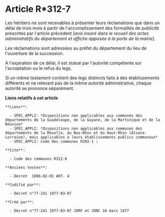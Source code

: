 # Article R*312-7

Les héritiers ne sont recevables à présenter leurs réclamations que dans un délai de trois mois à partir de l'accomplissement
des formalités de publicité prescrites par l'article précédent [*avis inséré dans le recueil des actes administratifs du
département et affiche apposée à la porte de la mairie*].

Les réclamations sont adressées au préfet du département du lieu de l'ouverture de la succession.

A l'expiration de ce délai, il est statué par l'autorité compétente sur l'acceptation ou le refus du legs.

Si un même testament contient des legs distincts faits à des établissements différents et ne relevant pas de la même autorité
administrative, chaque autorité se prononce séparément.

**Liens relatifs à cet article**

	**Liens**:

	  - SPEC_APPLI: *Dispositions non applicables aux communes des départements de la Guadeloupe, de la Guyane, de la Martinique et de la Réunion*
	  - SPEC_APPLI: *Dispositions non applicables aux communes des départements de la Moselle, du Bas-Rhin et du Haut-Rhin (Alsace-Lorraine), mais applicables à leurs établissements publics communaux*
	  - SPEC_APPLI: Code des communes R392-1 :

	**Cite**:

	  - Code des communes R312-6

	**Anciens textes**:

	  - Décret  1896-02-01 ART. 4

	**Codifié par**:

	  - Décret n°77-241 1977-03-07

	**Créé par**:

	  - Décret n°77-241 1977-03-07 JORF et JONC 18 mars 1977
